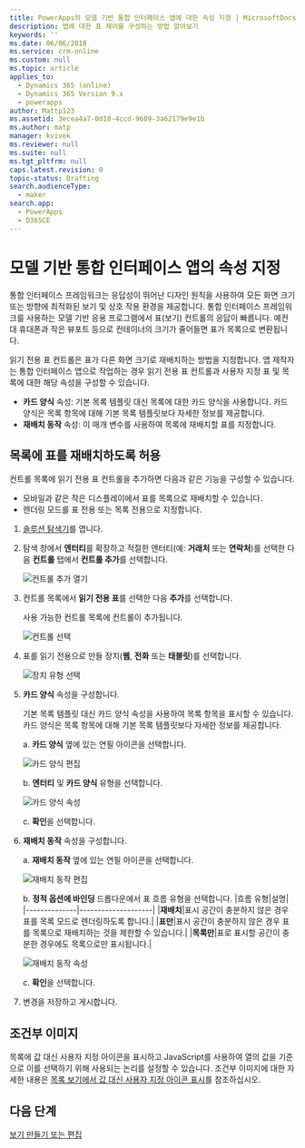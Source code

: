 ```yaml
---
title: PowerApps의 모델 기반 통합 인터페이스 앱에 대한 속성 지정 | MicrosoftDocs
description: 앱에 대한 표 제어를 구성하는 방법 알아보기
keywords: ''
ms.date: 06/06/2018
ms.service: crm-online
ms.custom: null
ms.topic: article
applies_to:
  - Dynamics 365 (online)
  - Dynamics 365 Version 9.x
  - powerapps
author: Mattp123
ms.assetid: 3ecea4a7-0d18-4ccd-9609-3a62179e9e1b
ms.author: matp
manager: kvivek
ms.reviewer: null
ms.suite: null
ms.tgt_pltfrm: null
caps.latest.revision: 0
topic-status: Drafting
search.audienceType:
  - maker
search.app:
  - PowerApps
  - D365CE
---
```


# <a name="specify-properties-for-model-driven-unified-interface-apps"></a>모델 기반 통합 인터페이스 앱의 속성 지정

통합 인터페이스 프레임워크는 응답성이 뛰어난 디자인 원칙을 사용하여 모든 화면 크기 또는 방향에 최적화된 보기 및 상호 작용 환경을 제공합니다. 통합 인터페이스 프레임워크를 사용하는 모델 기반 응용 프로그램에서 표(보기) 컨트롤의 응답이 빠릅니다. 예컨대 휴대폰과 작은 뷰포트 등으로 컨테이너의 크기가 줄어들면 표가 목록으로 변환됩니다. 

읽기 전용 표 컨트롤은 표가 다른 화면 크기로 재배치하는 방법을 지정합니다. 앱 제작자는 통합 인터페이스 앱으로 작업하는 경우 읽기 전용 표 컨트롤과 사용자 지정 표 및 목록에 대한 해당 속성을 구성할 수 있습니다.
- **카드 양식** 속성: 기본 목록 템플릿 대신 목록에 대한 카드 양식을 사용합니다. 카드 양식은 목록 항목에 대해 기본 목록 템플릿보다 자세한 정보를 제공합니다.
- **재배치 동작** 속성: 이 매개 변수를 사용하여 목록에 재배치할 표를 지정합니다.

## <a name="allow-grid-to-reflow-into-list"></a>목록에 표를 재배치하도록 허용

컨트롤 목록에 읽기 전용 표 컨트롤을 추가하면 다음과 같은 기능을 구성할 수 있습니다. 
- 모바일과 같은 작은 디스플레이에서 표를 목록으로 재배치할 수 있습니다.
- 렌더링 모드를 표 전용 또는 목록 전용으로 지정합니다.  

1. [솔루션 탐색기](advanced-navigation.md#solution-explorer)를 엽니다.
2. 탐색 창에서 **엔터티**를 확장하고 적절한 엔터티(예: **거래처** 또는 **연락처**)를 선택한 다음 **컨트롤** 탭에서 **컨트롤 추가**를 선택합니다.

    ![컨트롤 추가 열기](media/UnifiedInterface_ReadOnlyGrid_AddControl.png "컨트롤 추가 열기")

3. 컨트롤 목록에서 **읽기 전용 표**를 선택한 다음 **추가**를 선택합니다.

    사용 가능한 컨트롤 목록에 컨트롤이 추가됩니다.
   
    ![컨트롤 선택](media/UnifiedInterface_ReadOnlyGrid_SelectControl.png "컨트롤 선택")
    
4. 표를 읽기 전용으로 만들 장치(**웹**, **전화** 또는 **태블릿**)를 선택합니다.

    ![장치 유형 선택](media/UnifiedInterface_ReadOnlyGrid_SelectDevice.png "장치 유형 선택")

5. **카드 양식** 속성을 구성합니다.

    기본 목록 템플릿 대신 카드 양식 속성을 사용하여 목록 항목을 표시할 수 있습니다. 카드 양식은 목록 항목에 대해 기본 목록 템플릿보다 자세한 정보를 제공합니다.    

    a. **카드 양식** 옆에 있는 연필 아이콘을 선택합니다.

    ![카드 양식 편집](media/UnifiedInterface_ReadOnlyGrid_CardForm.png "카드 양식 편집")

    b.  **엔터티** 및 **카드 양식** 유형을 선택합니다.

    ![카드 양식 속성](media/UnifiedInterface_ReadOnlyGrid_CardFormProperties.png "카드 양식 속성")

    c. **확인**을 선택합니다.
6. **재배치 동작** 속성을 구성합니다. 
    
    a. **재배치 동작** 옆에 있는 연필 아이콘을 선택합니다.

    ![재배치 동작 편집](media/UnifiedInterface_ReadOnlyGrid_EditReflow.png "재배치 동작 편집")

    b. **정적 옵션에 바인딩** 드롭다운에서 표 흐름 유형을 선택합니다.
    |흐름 유형|설명|
    |--------------|--------------------|
    |**재배치**|표시 공간이 충분하지 않은 경우 표를 목록 모드로 렌더링하도록 합니다.|
    |**표만**|표시 공간이 충분하지 않은 경우 표를 목록으로 재배치하는 것을 제한할 수 있습니다.|
    |**목록만**|표로 표시할 공간이 충분한 경우에도 목록으로만 표시됩니다.|
    
     ![재배치 동작 속성](media/UnifiedInterface_ReadOnlyGrid_ReflowProperties.png "재배치 동작 속성")

    c. **확인**을 선택합니다.


7.  변경을 저장하고 게시합니다. 


## <a name="conditional-image"></a>조건부 이미지
목록에 값 대신 사용자 지정 아이콘을 표시하고 JavaScript를 사용하여 열의 값을 기준으로 이를 선택하기 위해 사용되는 논리를 설정할 수 있습니다. 조건부 이미지에 대한 자세한 내용은 [목록 보기에서 값 대신 사용자 지정 아이콘 표시](../common-data-service/display-custom-icons-instead.md)를 참조하십시오.

## <a name="next-steps"></a>다음 단계
[보기 만들기 또는 편집](create-edit-views.md)
